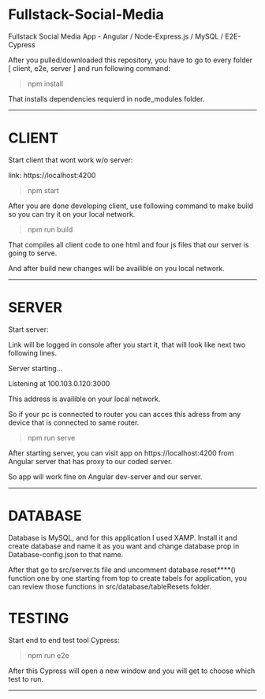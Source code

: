 # Fullstack-Social-Media
Fullstack Social Media App - Angular / Node-Express.js / MySQL  / E2E-Cypress


After you pulled/downloaded this repository, you have to go to every folder  [ client, e2e, server ] and run following command:

>npm install

That installs dependencies requierd in node_modules folder.
___
# CLIENT

Start client that wont work w/o server:

link: https://localhost:4200

>npm start

After you are done developing client, use following command to make build so you can try it on your local network.

>npm run build

That compiles all client code to one html and four js files that our server is going to serve.

And after build new changes will be availible on you local network.


___

# SERVER
Start server:

Link will be logged in console after you start it, that will look like next two following lines.

Server starting...

Listening at 100.103.0.120:3000


This address is availible on your local network.

So if your pc is connected to router you can acces this adress from any device that is connected to same router.



>npm run serve


After starting server, you can visit app on https://localhost:4200 from Angular server that has proxy to our coded server.

So app will work fine on Angular dev-server and our server.
___

# DATABASE
Database is MySQL, and for this application I used XAMP. Install it and create database and name it as you want and change database prop in Database-config.json to that name.

After that go to src/server.ts file and uncomment database.reset****() function one by one starting from top to create tabels for application, you can review those functions in src/database/tableResets folder.



# TESTING

Start end to end test tool Cypress:

>npm run e2e

After this Cypress will open a new window and you will get to choose which test to run.
___